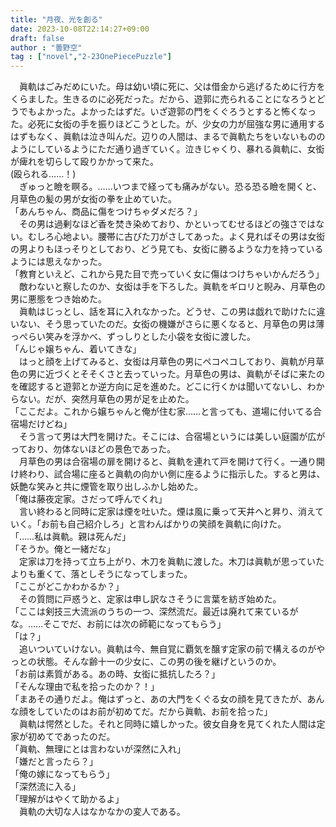 ```yaml
---
title: "月夜、光を創る"
date: 2023-10-08T22:14:27+09:00
draft: false
author : "曇野空"
tag : ["novel","2-23OnePiecePuzzle"]
---
```


　眞軌はごみだめにいた。母は幼い頃に死に、父は借金から逃げるために行方をくらました。生きるのに必死だった。だから、遊郭に売られることになろうとどうでもよかった。よかったはずだ。いざ遊郭の門をくぐろうとすると怖くなった。必死に女衒の手を振りほどこうとした。が、少女の力が屈強な男に通用するはずもなく、眞軌は泣き叫んだ。辺りの人間は、まるで眞軌たちをいないもののようにしているようにただ通り過ぎていく。泣きじゃくり、暴れる眞軌に、女衒が痺れを切らして殴りかかって来た。  
(殴られる……！)  
　ぎゅっと瞼を瞑る。……いつまで経っても痛みがない。恐る恐る瞼を開くと、月草色の髪の男が女衒の拳を止めていた。  
「あんちゃん、商品に傷をつけちゃダメだろ？」  
　その男は過剰なほど香を焚き染めており、かといってむせるほどの強さではない。むしろ心地よい。腰帯に古びた刀がさしてあった。よく見ればその男は女衒の男よりもほっそりとしており、どう見ても、女衒に勝るような力を持っているようには思えなかった。  
「教育といえど、これから見た目で売っていく女に傷はつけちゃいかんだろう」  
　敵わないと察したのか、女衒は手を下ろした。眞軌をギロリと睨み、月草色の男に悪態をつき始めた。  
　眞軌はじっとし、話を耳に入れなかった。どうせ、この男は戯れで助けたに違いない、そう思っていたのだ。女衒の機嫌がさらに悪くなると、月草色の男は薄っぺらい笑みを浮かべ、ずっしりとした小袋を女衒に渡した。  
「んじゃ嬢ちゃん、着いてきな」  
　はっと顔を上げてみると、女衒は月草色の男にペコペコしており、眞軌が月草色の男に近づくとそそくさと去っていった。月草色の男は、眞軌がそばに来たのを確認すると遊郭とか逆方向に足を進めた。どこに行くかは聞いてないし、わからない。だが、突然月草色の男が足を止めた。  
「ここだよ。これから嬢ちゃんと俺が住む家……と言っても、道場に付いてる合宿場だけどね」  
　そう言って男は大門を開けた。そこには、合宿場というには美しい庭園が広がっており、勿体ないほどの景色であった。  
　月草色の男は合宿場の扉を開けると、眞軌を連れて戸を開けて行く。一通り開け終わり、試合場に座ると眞軌の向かい側に座るように指示した。すると男は、妖艶な笑みと共に煙管を取り出しふかし始めた。  
「俺は藤夜定家。さだって呼んでくれ」  
　言い終わると同時に定家は煙を吐いた。煙は風に乗って天井へと昇り、消えていく。「お前も自己紹介しろ」と言わんばかりの笑顔を眞軌に向けた。  
「……私は眞軌。親は死んだ」  
「そうか。俺と一緒だな」  
　定家は刀を持って立ち上がり、木刀を眞軌に渡した。木刀は眞軌が思っていたよりも重くて、落としそうになってしまった。  
「ここがどこかわかるか？」  
　その質問に戸惑うと、定家は申し訳なさそうに言葉を紡ぎ始めた。  
「ここは剣技三大流派のうちの一つ、深然流だ。最近は廃れて来ているがな。……そこでだ、お前には次の師範になってもらう」  
「は？」  
　追いついていけない。眞軌は今、無自覚に覇気を醸す定家の前で構えるのがやっとの状態。そんな齢十一の少女に、この男の後を継げというのか。  
「お前は素質がある。あの時、女衒に抵抗したろ？」  
「そんな理由で私を拾ったのか？！」  
「まあその通りだよ。俺はずっと、あの大門をくぐる女の顔を見てきたが、あんな顔をしていたのはお前が初めてだ。だから眞軌、お前を拾った」  
　眞軌は愕然とした。それと同時に嬉しかった。彼女自身を見てくれた人間は定家が初めてであったのだ。  
「眞軌、無理にとは言わないが深然に入れ」  
「嫌だと言ったら？」  
「俺の嫁になってもらう」  
「深然流に入る」  
「理解がはやくて助かるよ」  
　眞軌の大切な人はなかなかの変人である。  
  
